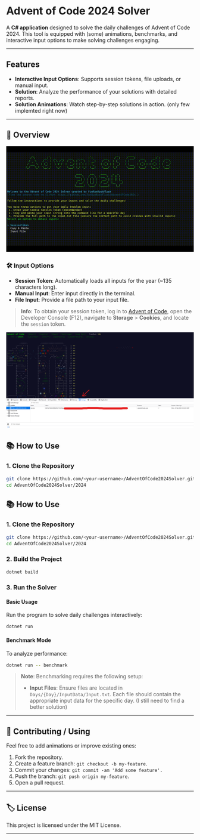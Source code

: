 # Advent of Code 2024 Solver


A **C# application** designed to solve the daily challenges of Advent of Code 2024.
This tool is equipped with (some) animations, benchmarks, and interactive input options to make solving challenges engaging.

---

## Features

- **Interactive Input Options**: Supports session tokens, file uploads, or manual input.
- **Solution**: Analyze the performance of your solutions with detailed reports.
- **Solution Animations**: Watch step-by-step solutions in action. (only few implemted right now)

---




## 📸 Overview


![Main Menu](Screenshots/Overview.gif)



### 🛠 Input Options

- **Session Token**: Automatically loads all inputs for the year (~135 characters long).
- **Manual Input**: Enter input directly in the terminal.
- **File Input**: Provide a file path to your input file.

> **Info**: To obtain your session token, log in to [Advent of Code](https://adventofcode.com/), open the Developer Console (F12), navigate to **Storage** > **Cookies**, and locate the `session` token.

![Session Token Explanation](Screenshots/SessionTokenExplained.png)






## 📚 How to Use

### 1. Clone the Repository
```bash
git clone https://github.com/<your-username>/AdventOfCode2024Solver.git
cd AdventOfCode2024Solver/2024
```


## 📚 How to Use

### 1. Clone the Repository
```bash
git clone https://github.com/<your-username>/AdventOfCode2024Solver.git
cd AdventOfCode2024Solver/2024
```

### 2. Build the Project

```bash
dotnet build
```

### 3. Run the Solver

#### Basic Usage
Run the program to solve daily challenges interactively:
```bash
dotnet run
```

#### Benchmark Mode
To analyze performance:
```bash
dotnet run -- benchmark
```

> **Note**: Benchmarking requires the following setup:
> - **Input Files**: Ensure files are located in `Days/{Day}/InputData/Input.txt`. Each file should contain the appropriate input data for the specific day. (I still need to find a better solution)

---

## 📝 Contributing / Using

Feel free to add animations or improve existing ones:
1. Fork the repository.
2. Create a feature branch: `git checkout -b my-feature`.
3. Commit your changes: `git commit -am 'Add some feature'.`
4. Push the branch: `git push origin my-feature`.
5. Open a pull request.

---

## 🏷 License

This project is licensed under the MIT License.

---
